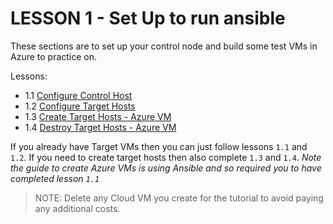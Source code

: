 # LESSON 1 - Set Up to run ansible

These sections are to set up your control node and build some test VMs in Azure to practice on. 

Lessons: 
- 1.1 [Configure Control Host](./1.1_Configure_Control_Host/)  
- 1.2 [Configure Target Hosts](./1.2_Configure_Target_Hosts/)
- 1.3 [Create Target Hosts - Azure VM]()
- 1.4 [Destroy Target Hosts - Azure VM]()

If you already have Target VMs then you can just follow lessons `1.1` and `1.2`. If you need to create target hosts then also complete `1.3` and `1.4`. *Note the guide to create Azure VMs is using Ansible and so required you to have completed lesson `1.1`*

> NOTE: Delete any Cloud VM you create for the tutorial to avoid paying any additional costs.